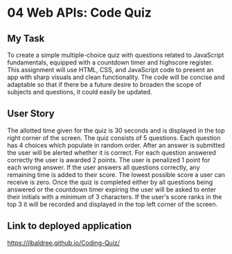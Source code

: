 # 04 Web APIs: Code Quiz

## My Task

To create a simple multiple-choice quiz with questions related to JavaScript fundamentals, equipped with a countdown timer and highscore register. This assignment will use HTML, CSS, and JavaScript code to present an app with sharp visuals and clean functionality. The code will be concise and adaptable so that if there be a future desire to broaden the scope of subjects and questions, it could easily be updated.

## User Story

The allotted time given for the quiz is 30 seconds and is displayed in the top right corner of the screen. The quiz consists of 5 questions. Each question has 4 choices which populate in random order. After an answer is submitted the user will be alerted whether it is correct. For each question answered correctly the user is awarded 2 points. The user is penalized 1 point for each wrong answer. If the user answers all questions correctly, any remaining time is added to their score. The lowest possible score a user can receive is zero. Once the quiz is completed either by all questions being answered or the countdown timer expiring the user will be asked to enter their initials with a minimum of 3 characters. If the user's score ranks in the top 3 it will be recorded and displayed in the top left corner of the screen.   


## Link to deployed application
https://jlbaldree.github.io/Coding-Quiz/

 